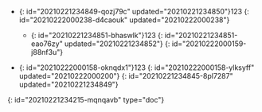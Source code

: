 - {: id="20210221234849-qozj79c" updated="20210221234850"}123
  {: id="20210222000238-d4caouk" updated="20210222000238"}

  - {: id="20210221234851-bhaswlk"}123
    {: id="20210221234851-eao76zy" updated="20210221234852"}
  {: id="20210222000159-j88nf3u"}
- {: id="20210222000158-oknqdx1"}123
  {: id="20210222000158-ylksyff" updated="20210222000200"}
{: id="20210221234845-8pl7287" updated="20210221234849"}


{: id="20210221234215-mqnqavb" type="doc"}
